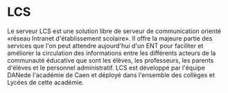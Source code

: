 # LCS
Le serveur LCS est une solution libre de serveur de communication orienté «réseau Intranet d'établissement scolaire». Il offre la majeure partie des services que l'on peut attendre aujourd'hui d'un ENT pour faciliter et améliorer la circulation des informations entre les différents acteurs de la communauté éducative que sont les élèves, les professeurs, les parents d'élèves et le personnel administratif.  LCS est développé par l'équipe DANede l'académie de Caen et déployé dans l'ensemble des collèges et Lycées de cette académie.
